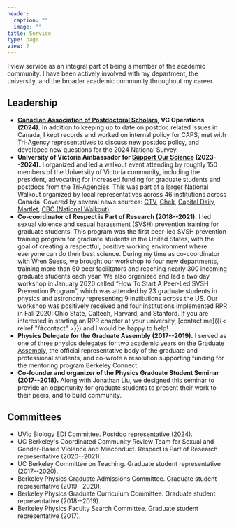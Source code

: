 ```yaml
---
header:
  caption: ""
  image: ""
title: Service
type: page
view: 2
---
```

I view service as an integral part of being a member of the academic community. I have been actively involved with my department, the university, and the broader academic community throughout my career.

## Leadership
- **[Canadian Association of Postdoctoral Scholars](http://capsacpp.ca/en/), VC Operations (2024).** In addition to keeping up to date on postdoc related issues in Canada, I kept records and worked on internal policy for CAPS, met with Tri-Agency representatives to discuss new postdoc policy, and developed new questions for the 2024 National Survey.
- **University of Victoria Ambassador for [Support Our Science](https://www.supportourscience.ca/) (2023--2024).** I organized and led a walkout event attending by roughly 150 members of the University of Victoria community, including the president, advocating for increased funding for graduate students and postdocs from the Tri-Agencies. This was part of a larger National Walkout organized by local representatives across 46 institutions across Canada. Covered by several news sources: [CTV](https://vancouverisland.ctvnews.ca/graduate-students-rally-for-increased-funding-from-canada-1.6380528), [Chek](https://www.cheknews.ca/uvic-students-join-national-walk-out-to-increase-post-grad-funding-1150814/), [Capital Daily](https://www.capitaldaily.ca/news/uvic-walkout-pushes-for-better-funding-for-the-sciences), [Martlet](https://martlet.ca/federal-budget-2023-uvic-joins-nation-wide-walkout/), [CBC (National Walkout)](https://www.cbc.ca/news/canada/british-columbia/canadian-academics-walk-out-1.6828424).
- **Co-coordinator of Respect is Part of Research (2018--2021).** I led sexual violence and sexual harassment (SVSH) prevention training for graduate students. This program was the first peer-led SVSH prevention training program for graduate students in the United States, with the goal of creating a respectful, positive working environment where everyone can do their best science. During my time as co-coordinator with Wren Suess, we brought our workshop to four new departments, training more than 60 peer facilitators and reaching nearly 300 incoming graduate students each year. We also organized and led a two day workshop in January 2020 called “How To Start A Peer-Led SVSH Prevention Program”, which was attended by 23 graduate students in physics and astronomy representing 9 institutions across the US. Our workshop was positively received and four institutions implemented RPR in Fall 2020: Ohio State, Caltech, Harvard, and Stanford. If you are interested in starting an RPR chapter at your university, [contact me]({{< relref "/#contact" >}}) and I would be happy to help!
- **Physics Delegate for the Graduate Assembly (2017--2019).** I served as one of three physics delegates for two academic years on the [Graduate Assembly](http://ga.berkeley.edu/), the official representative
body of the graduate and professional students, and co-wrote a resolution supporting funding for the mentoring program Berkeley Connect.
- **Co-founder and organizer of the Physics Graduate Student Seminar (2017--2018).** Along with Jonathan Liu, we designed this seminar to provide an opportunity for graduate students to present their work to their peers, and to build community.

## Committees
- UVic Biology EDI Committee. Postdoc representative (2024).
- UC Berkeley's Coordinated Community Review Team for Sexual and Gender-Based Violence and Misconduct. Respect is Part of Research representative (2020--2021).
- UC Berkeley Committee on Teaching. Graduate student representative (2017--2020).
- Berkeley Physics Graduate Admissions Committee. Graduate student representative (2019--2020).
- Berkeley Physics Graduate Curriculum Committee. Graduate student representative (2018--2019).
- Berkeley Physics Faculty Search Committee. Graduate student representative (2017).
